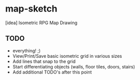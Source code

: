 # map-sketch
[idea] Isometric RPG Map Drawing

## TODO
* everything! ;)
* View/Print/Save basic isometric grid in various sizes
* Add lines that snap to the grid
* Start differentiating objects (walls, floor tiles, doors, stairs)
* Add additional TODO's after this point
